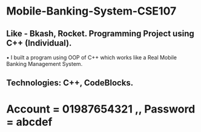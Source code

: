# Mobile-Banking-System-CSE107

## Like - Bkash, Rocket. Programming Project using C++ (Individual).
• I built a program using OOP of C++ which works like a Real Mobile Banking Management System.
## Technologies: C++, CodeBlocks.

# Account = 01987654321 ,, Password = abcdef
